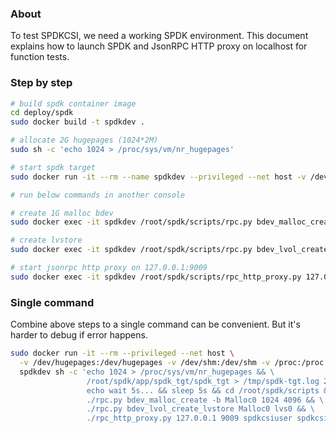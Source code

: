 ### About

To test SPDKCSI, we need a working SPDK environment. This document explains how to launch SPDK and JsonRPC HTTP proxy on localhost for function tests.

### Step by step

```bash
# build spdk container image
cd deploy/spdk
sudo docker build -t spdkdev .

# allocate 2G hugepages (1024*2M)
sudo sh -c 'echo 1024 > /proc/sys/vm/nr_hugepages'

# start spdk target
sudo docker run -it --rm --name spdkdev --privileged --net host -v /dev/hugepages:/dev/hugepages -v /dev/shm:/dev/shm spdkdev /root/spdk/app/spdk_tgt/spdk_tgt

# run below commands in another console

# create 1G malloc bdev
sudo docker exec -it spdkdev /root/spdk/scripts/rpc.py bdev_malloc_create -b Malloc0 1024 4096

# create lvstore
sudo docker exec -it spdkdev /root/spdk/scripts/rpc.py bdev_lvol_create_lvstore Malloc0 lvs0

# start jsonrpc http proxy on 127.0.0.1:9009
sudo docker exec -it spdkdev /root/spdk/scripts/rpc_http_proxy.py 127.0.0.1 9009 spdkcsiuser spdkcsipass
```

### Single command

Combine above steps to a single command can be convenient. But it's harder to debug if error happens.

```bash
sudo docker run -it --rm --privileged --net host \
  -v /dev/hugepages:/dev/hugepages -v /dev/shm:/dev/shm -v /proc:/proc \
  spdkdev sh -c 'echo 1024 > /proc/sys/vm/nr_hugepages && \
                 /root/spdk/app/spdk_tgt/spdk_tgt > /tmp/spdk-tgt.log 2>&1 & \
                 echo wait 5s... && sleep 5s && cd /root/spdk/scripts && \
                 ./rpc.py bdev_malloc_create -b Malloc0 1024 4096 && \
                 ./rpc.py bdev_lvol_create_lvstore Malloc0 lvs0 && \
                 ./rpc_http_proxy.py 127.0.0.1 9009 spdkcsiuser spdkcsipass'
```
